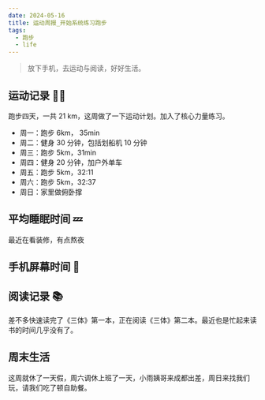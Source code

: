 ```yaml
---
date: 2024-05-16
title: 运动周报_开始系统练习跑步
tags:
  - 跑步
  - life
---
```

> 放下手机，去运动与阅读，好好生活。

## 运动记录 🏃‍♂️

跑步四天，一共 21 km，这周做了一下运动计划。加入了核心力量练习。
- 周一：跑步 6km， 35min
- 周二：健身 30 分钟，包括划船机 10 分钟
- 周三：跑步 5km，31min
- 周四：健身 20 分钟，加户外单车
- 周五：跑步 5km，32:11
- 周六：跑步 5km，32:37
- 周日：家里做俯卧撑

## 平均睡眠时间 💤

最近在看装修，有点熬夜

## 手机屏幕时间 📱

## 阅读记录 📚

差不多快速读完了《三体》第一本，正在阅读《三体》第二本。最近也是忙起来读书的时间几乎没有了。

## 周末生活

这周就休了一天假，周六调休上班了一天，小雨姨哥来成都出差，周日来找我们玩，请我们吃了顿自助餐。